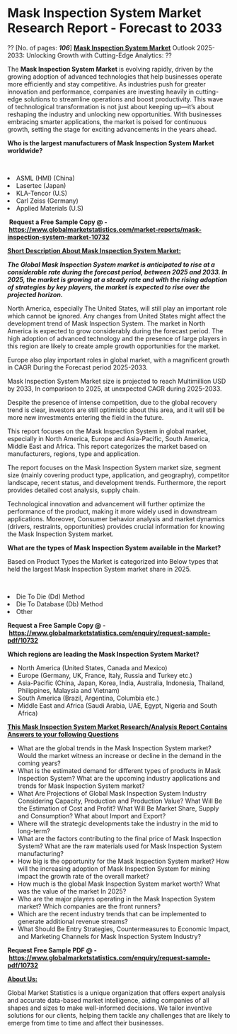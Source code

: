 <H1>Mask Inspection System Market Research Report - Forecast to 2033</H1><p>?? [No. of pages:&nbsp;<strong><em>106</em></strong>]&nbsp;<strong><a href="https://www.globalmarketstatistics.com/market-reports/mask-inspection-system-market-10732">Mask Inspection System&nbsp;Market</a></strong>&nbsp;Outlook 2025-2033: Unlocking Growth with Cutting-Edge Analytics: ??</p><p>The <strong>Mask Inspection System Market</strong> is evolving rapidly, driven by the growing adoption of advanced technologies that help businesses operate more efficiently and stay competitive. As industries push for greater innovation and performance, companies are investing heavily in cutting-edge solutions to streamline operations and boost productivity. This wave of technological transformation is not just about keeping up&mdash;it&rsquo;s about reshaping the industry and unlocking new opportunities. With businesses embracing smarter applications, the market is poised for continuous growth, setting the stage for exciting advancements in the years ahead.</p><p><strong>Who is the largest manufacturers of Mask Inspection System Market worldwide?</strong></p><p>&nbsp;<li>ASML (HMI) (China)<li> Lasertec (Japan)<li> KLA-Tencor (U.S)<li> Carl Zeiss (Germany)<li> Applied Materials (U.S)</p><p>&nbsp;<strong>Request a Free Sample Copy @ -&nbsp;<a href="https://www.globalmarketstatistics.com/market-reports/mask-inspection-system-market-10732">https://www.globalmarketstatistics.com/market-reports/mask-inspection-system-market-10732</a></strong></p><p><strong><u>Short Description About Mask Inspection System Market:</u></strong></p><p><strong><em>The Global Mask Inspection System market is anticipated to rise at a considerable rate during the forecast period, between 2025 and 2033. In 2025, the market is growing at a steady rate and with the rising adoption of strategies by key players, the market is expected to rise over the projected horizon.</em></strong></p><p>North America, especially The United States, will still play an important role which cannot be ignored. Any changes from United States might affect the development trend of Mask Inspection System. The market in North America is expected to grow considerably during the forecast period. The high adoption of advanced technology and the presence of large players in this region are likely to create ample growth opportunities for the market.</p><p>Europe also play important roles in global market, with a magnificent growth in CAGR During the Forecast period 2025-2033.</p><p>Mask Inspection System Market size is projected to reach Multimillion USD by 2033, In comparison to 2025, at unexpected CAGR during 2025-2033.</p><p>Despite the presence of intense competition, due to the global recovery trend is clear, investors are still optimistic about this area, and it will still be more new investments entering the field in the future.</p><p>This report focuses on the Mask Inspection System in global market, especially in North America, Europe and Asia-Pacific, South America, Middle East and Africa. This report categorizes the market based on manufacturers, regions, type and application.</p><p>The report focuses on the Mask Inspection System market size, segment size (mainly covering product type, application, and geography), competitor landscape, recent status, and development trends. Furthermore, the report provides detailed cost analysis, supply chain.</p><p>Technological innovation and advancement will further optimize the performance of the product, making it more widely used in downstream applications. Moreover, Consumer behavior analysis and market dynamics (drivers, restraints, opportunities) provides crucial information for knowing the Mask Inspection System market.</p><p><strong>What are the types of Mask Inspection System available in the Market?</strong></p><p>Based on Product Types the Market is categorized into Below types that held the largest Mask Inspection System market share in 2025.</p><p>&nbsp;<li>Die To Die (Dd) Method<li> Die To Database (Db) Method<li> Other&nbsp;</p><p><strong>Request a Free Sample Copy @ -&nbsp;<a href="https://www.globalmarketstatistics.com/enquiry/request-sample-pdf/10732">https://www.globalmarketstatistics.com/enquiry/request-sample-pdf/10732</a></strong></p><p><strong>Which regions are leading the Mask Inspection System Market?</strong></p><ul><li>North America (United States, Canada and Mexico)</li><li>Europe (Germany, UK, France, Italy, Russia and Turkey etc.)</li><li>Asia-Pacific (China, Japan, Korea, India, Australia, Indonesia, Thailand, Philippines, Malaysia and Vietnam)</li><li>South America (Brazil, Argentina, Columbia etc.)</li><li>Middle East and Africa (Saudi Arabia, UAE, Egypt, Nigeria and South Africa)</li></ul><p><strong><u>This Mask Inspection System Market Research/Analysis Report Contains Answers to your following Questions</u></strong></p><ul><li>What are the global trends in the Mask Inspection System market? Would the market witness an increase or decline in the demand in the coming years?</li><li>What is the estimated demand for different types of products in Mask Inspection System? What are the upcoming industry applications and trends for Mask Inspection System market?</li><li>What Are Projections of Global Mask Inspection System Industry Considering Capacity, Production and Production Value? What Will Be the Estimation of Cost and Profit? What Will Be Market Share, Supply and Consumption? What about Import and Export?</li><li>Where will the strategic developments take the industry in the mid to long-term?</li><li>What are the factors contributing to the final price of Mask Inspection System? What are the raw materials used for Mask Inspection System manufacturing?</li><li>How big is the opportunity for the Mask Inspection System market? How will the increasing adoption of Mask Inspection System for mining impact the growth rate of the overall market?</li><li>How much is the global Mask Inspection System market worth? What was the value of the market In 2025?</li><li>Who are the major players operating in the Mask Inspection System market? Which companies are the front runners?</li><li>Which are the recent industry trends that can be implemented to generate additional revenue streams?</li><li>What Should Be Entry Strategies, Countermeasures to Economic Impact, and Marketing Channels for Mask Inspection System Industry?</li></ul><p><strong>Request Free Sample PDF @ -&nbsp;<a href="https://www.globalmarketstatistics.com/enquiry/request-sample-pdf/10732">https://www.globalmarketstatistics.com/enquiry/request-sample-pdf/10732</a></strong></p><p><strong><u>About Us:</u></strong></p><p>Global Market Statistics&nbsp;is a unique organization that offers expert analysis and accurate data-based market intelligence, aiding companies of all shapes and sizes to make well-informed decisions. We tailor inventive solutions for our clients, helping them tackle any challenges that are likely to emerge from time to time and affect their businesses.</p>
